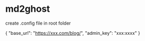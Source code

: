 # md2ghost

create .config file in root folder

{
"base_url": "https://xxx.com/blog/",
"admin_key": "xxx:xxxx"
}
